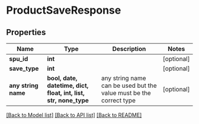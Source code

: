# ProductSaveResponse


## Properties
Name | Type | Description | Notes
------------ | ------------- | ------------- | -------------
**spu_id** | **int** |  | [optional] 
**save_type** | **int** |  | [optional] 
**any string name** | **bool, date, datetime, dict, float, int, list, str, none_type** | any string name can be used but the value must be the correct type | [optional]

[[Back to Model list]](../README.md#documentation-for-models) [[Back to API list]](../README.md#documentation-for-api-endpoints) [[Back to README]](../README.md)



